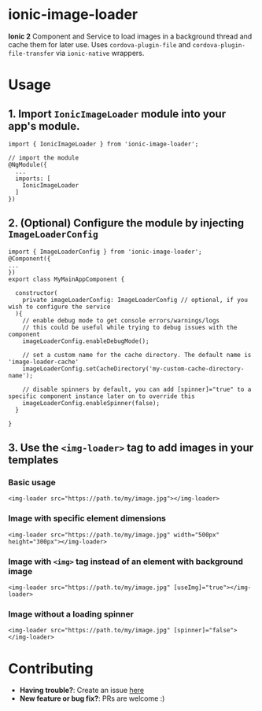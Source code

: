 # ionic-image-loader
**Ionic 2** Component and Service to load images in a background thread and cache them for later use. Uses `cordova-plugin-file` and `cordova-plugin-file-transfer` via `ionic-native` wrappers.

# Usage

## 1. Import `IonicImageLoader` module into your app's module.

```
import { IonicImageLoader } from 'ionic-image-loader';

// import the module
@NgModule({
  ...
  imports: [
    IonicImageLoader
  ]
})
```

## 2. (Optional) Configure the module by injecting `ImageLoaderConfig`
```
import { ImageLoaderConfig } from 'ionic-image-loader';
@Component({
...
})
export class MyMainAppComponent {
  
  constructor(
    private imageLoaderConfig: ImageLoaderConfig // optional, if you wish to configure the service 
  ){
    // enable debug mode to get console errors/warnings/logs
    // this could be useful while trying to debug issues with the component
    imageLoaderConfig.enableDebugMode();
    
    // set a custom name for the cache directory. The default name is 'image-loader-cache'
    imageLoaderConfig.setCacheDirectory('my-custom-cache-directory-name');
    
    // disable spinners by default, you can add [spinner]="true" to a specific component instance later on to override this
    imageLoaderConfig.enableSpinner(false);
  }
  
}
```

## 3. Use the `<img-loader>` tag to add images in your templates

### Basic usage
```
<img-loader src="https://path.to/my/image.jpg"></img-loader>
```

### Image with specific element dimensions
```
<img-loader src="https://path.to/my/image.jpg" width="500px" height="300px"></img-loader>
```

### Image with `<img>` tag instead of an element with background image
```
<img-loader src="https://path.to/my/image.jpg" [useImg]="true"></img-loader>
```

### Image without a loading spinner
```
<img-loader src="https://path.to/my/image.jpg" [spinner]="false"></img-loader>
```


# Contributing
- **Having trouble?**: Create an issue [here](https://github.com/zyramedia/ionic-image-loader/issues/new)
- **New feature or bug fix?**: PRs are welcome :)
